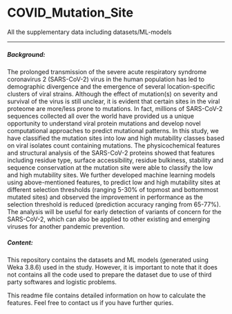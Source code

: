 # COVID_Mutation_Site
All the supplementary data including datasets/ML-models 
<hr>
<h5>Background:</h5>

The prolonged transmission of the severe acute respiratory syndrome coronavirus 2 (SARS-CoV-2) virus in the human population has led to demographic divergence and the emergence of several location-specific clusters of viral strains. Although the effect of mutation(s) on severity and survival of the virus is still unclear, it is evident that certain sites in the viral proteome are more/less prone to mutations. In fact, millions of SARS-CoV-2 sequences collected all over the world have provided us a unique opportunity to understand viral protein mutations and develop novel computational approaches to predict mutational patterns. In this study, we have classified the mutation sites into low and high mutability classes based on viral isolates count containing mutations. The physicochemical features and structural analysis of the SARS-CoV-2 proteins showed that features including residue type, surface accessibility, residue bulkiness, stability and sequence conservation at the mutation site were able to classify the low and high mutability sites. We further developed machine learning models using above-mentioned features, to predict low and high mutability sites at different selection thresholds (ranging 5-30% of topmost and bottommost mutated sites) and observed the improvement in performance as the selection threshold is reduced (prediction accuracy ranging from 65-77%). The analysis will be useful for early detection of variants of concern for the SARS-CoV-2, which can also be applied to other existing and emerging viruses for another pandemic prevention.

<h5>Content:</h5>

This repository contains the datasets and ML models (generated using Weka 3.8.6) used in the study. However, it is important to note that it does not contains all the code used to prepare the dataset due to use of third party softwares and logistic problems. 

This readme file contains detailed information on how to calculate the features. Feel free to contact us if you have further quries.

